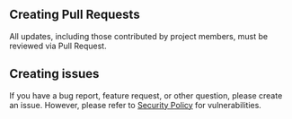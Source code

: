 ## Creating Pull Requests
All updates, including those contributed by project members, must be reviewed via Pull Request.

## Creating issues
If you have a bug report, feature request, or other question, please create an issue. However, please refer to [Security Policy](https://github.com/jklaiber/jumper/blob/main/SECURITY.md) for vulnerabilities.
